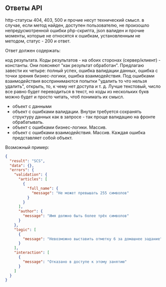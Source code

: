 ## Ответы API

http-статусы 404, 403, 500 и прочие несут технический смысл. в случае, если метод найден, доступен пользователю, не произошло непредусмотренной ошибки php-скрипта, json валиден и прочие моменты, которые не относятся к ошибкам, установленным не методом, статус - 200 и ответ.

Ответ должен содержать:

код результата. Коды результатов - на обоих сторонах (сервер/клиент) - константы. Они поясняют "как результат обработан". Предлагаю завести их четыре: полный успех, ошибка валидации данных, ошибка с точки зрения бизнес-логики, ошибка взаимодействия. Под ошибками взаимодействия воспринимаются попытки "удалить то что нельзя удалить", открыть, то, к чему нет доступа и т. д. Лучше текстовый, число все равно будет переводиться в текст, но коды из нескольких букв можно будет и просто читать, чтоб понимать их смысл.
- объект с данными
- объект с ошибками валидации. 
Внутри требуется сохранять структуру данных как в запросе - 
так проще валидацию на фронте обрабатывать.
- объект с ошибками бизнес-логики. Массив.
- объект с ошибками взаимодействия. Массив.
Каждая ошибка представляет собой объект.

Возможный пример:

```json
{
  "result": "SCS",
  "data": {},
  "errors": {
    "validation": {
      "articles": [
        {
          "full_name": {
            "message": "Не может превышать 255 символов"
          }
        }
      ],
      "author": {
        "message": "Имя должно быть более трёх символов"
      }
    },
    "logic": [
      {
        "message": "Невозможно выставить отметку 6 за домашнее задание"
      }
    ],
    "interaction": [
      {
        "message": "Отказано в доступе к этому занятию"
      }
    ]
  }
}
```

